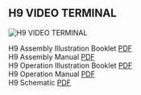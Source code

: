 ## H9 VIDEO TERMINAL

![H9 VIDEO TERMINAL](https://github.com/sebhc/sebhc/blob/master/wiki/H9/H9Image.JPG)<br>

H9 Assembly Illustration Booklet [PDF](https://github.com/sebhc/sebhc/blob/master/wiki/H9/H9%20Video%20Terminal%20Assembly%20Manual%20Illustration%20Booklet%20Part%20of%20595-1996-04.pdf)<br>
H9 Assembly Manual [PDF](https://github.com/sebhc/sebhc/blob/master/wiki/H9/H9%20Video%20Terminal%20Assembly%20Manual%20Part%20595-1996-04.pdf)<br>
H9 Operation Illustration Booklet [PDF](https://github.com/sebhc/sebhc/blob/master/wiki/H9/H9%20Video%20Terminal%20Operation%20Manual%20Ilustration%20Booklet%20Part%20of%20595-2017-03.pdf)<br>
H9 Operation Manual [PDF](https://github.com/sebhc/sebhc/blob/master/wiki/H9/H9%20Video%20Terminal%20Operation%20Manual%20Part%20595-2017-03.pdf)<br>
H9 Schematic [PDF](https://github.com/sebhc/sebhc/blob/master/wiki/H9/H9%20Video%20Terminal%20Operation%20Manual%20Schematic%20Part%20of%20595-2017-03.pdf)<br>
